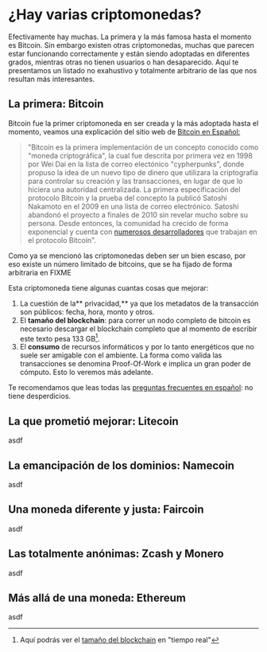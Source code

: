 # ¿Hay varias criptomonedas?

Efectivamente hay muchas. La primera y la más famosa hasta el momento es Bitcoin. Sin embargo existen otras criptomonedas, muchas que parecen estar funcionando correctamente y están siendo adoptadas en diferentes grados, mientras otras no tienen usuarios o han desaparecido. Aquí te presentamos un listado no exahustivo y totalmente arbitrario de las que nos resultan más interesantes.

## La primera: Bitcoin

Bitcoin fue la primer criptomoneda en ser creada y la más adoptada hasta el momento, veamos una explicación del sitio web de  [Bitcoin en Español: ](https://bitcoin.org/es/faq)

> "Bitcoin es la primera implementación de un concepto conocido como "moneda criptográfica", la cual fue descrita por primera vez en 1998 por Wei Dai en la lista de correo electónico "cypherpunks", donde propuso la idea de un nuevo tipo de dinero que utilizara la criptografía para controlar su creación y las transacciones, en lugar de que lo hiciera una autoridad centralizada. La primera especificación del protocolo Bitcoin y la prueba del concepto la publicó Satoshi Nakamoto en el 2009 en una lista de correo electrónico. Satoshi abandonó el proyecto a finales de 2010 sin revelar mucho sobre su persona. Desde entonces, la comunidad ha crecido de forma exponencial y cuenta con [numerosos desarrolladores](https://bitcoin.org/es/desarrollo) que trabajan en el protocolo Bitcoin".

Como ya se mencionó las criptomonedas deben ser un bien escaso, por eso existe un número limitado de bitcoins, que se ha fijado de forma arbitraria en FIXME

Esta criptomoneda tiene algunas cuantas cosas que mejorar:

1. La cuestión de la** privacidad,** ya que los metadatos de la transacción son públicos: fecha, hora, monto y otros. 
2. El **tamaño del blockchain**: para correr un nodo completo de bitcoin es necesario descargar el blockchain completo que al momento de escribir este texto pesa 133 GB[^1]. 
3. El **consumo** de recursos informáticos y por lo tanto energéticos que no suele ser amigable con el ambiente. La forma como valida las transacciones se denomina Proof-Of-Work e implica un gran poder de cómputo. Esto lo veremos más adelante. 

Te recomendamos que leas todas las [preguntas frecuentes en español](https://bitcoin.org/es/faq): no tiene desperdicios.

## La que prometió mejorar: Litecoin

asdf

## La emancipación de los dominios: Namecoin

asdf

## Una moneda diferente y justa: Faircoin

asdf

## Las totalmente anónimas: Zcash y Monero

asdf

## Más allá de una moneda: Ethereum

asdf

[^1]: Aquí podrás ver el [tamaño del blockchain](https://blockchain.info/es/charts/blocks-size) en "tiempo real"

